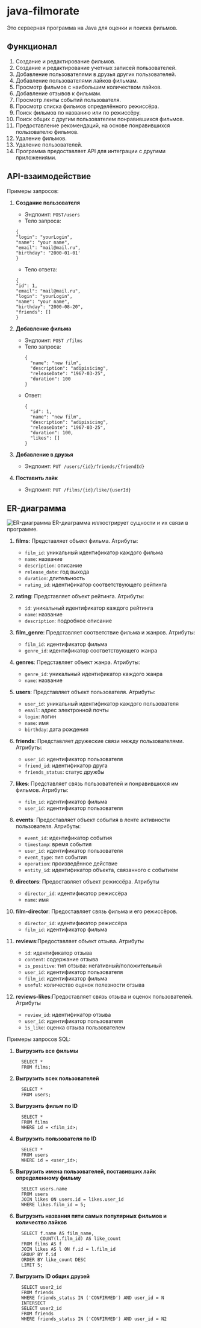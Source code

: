 # java-filmorate
Это серверная программа на Java для оценки и поиска фильмов.
##  Функционал
1. Создание и редактирование фильмов.
2. Создание и редактирование учетных записей пользователей.
3. Добавление пользователями в друзья других пользователей.
4. Добавление пользователями лайков фильмам.
5. Просмотр фильмов с наибольшим количеством лайков.
6. Добавление отзывов к фильмам.
7. Просмотр ленты событий пользователя.
8. Просмотр списка фильмов определённого режиссёра.
9. Поиск фильмов по названию или по режиссёру.
10. Поиск общих с другим пользователем понравившихся фильмов.
11. Предоставление рекомендаций, на основе понравившихся пользователю фильмов.
12. Удаление фильмов.
13. Удаление пользователей.
14. Программа предоставляет API для интеграции с другими приложениями.

## API-взаимодействие
Примеры запросов:

1. **Создание пользователя**
   - Эндпоинт: `POST/users`
   - Тело запроса:
   ```
   {
   "login": "yourLogin",
   "name": "your name",
   "email": "mail@mail.ru",
   "birthday": "2000-01-01'
   }
   ```
   - Тело ответа:
   ```
   {
   "id": 1,
   "email": "mail@mail.ru",
   "login": "yourLogin",
   "name": "your name",
   "birthday": "2000-08-20",
   "friends": []
   }
   ```
   
2. **Добавление фильма**
   - Эндпоинт: `POST /films`
   - Тело запроса:
     ```
     {
       "name": "new film",
       "description": "adipisicing",
       "releaseDate": "1967-03-25",
       "duration": 100
     }
     ```
   - Ответ:
     ```
     {
       "id": 1,
       "name": "new film",
       "description": "adipisicing",
       "releaseDate": "1967-03-25",
       "duration": 100,
       "likes": []
     }
     ```

3. **Добавление в друзья**
    - Эндпоинт: `PUT /users/{id}/friends/{friendId}`

4. **Поставить лайк**
    - Эндпоинт: `PUT /films/{id}/like/{userId}`


## ER-диаграмма

![ER-диаграмма](DateBaseDiagram.png)
ER-диаграмма иллюстрирует сущности и их связи в программе.


1. **films**: Представляет объект фильма. Атрибуты:
   - `film_id`: уникальный идентификатор каждого фильма
   - `name`: название
   - `description`: описание
   - `release_date`: год выхода
   - `duration`: длительность
   - `rating_id`: идентификатор соответствующего рейтинга

2. **rating**: Представляет объект рейтинга. Атрибуты:
   - `id`: уникальный идентификатор каждого рейтинга
   - `name`: название
   - `description`: подробное описание

3. **film_genre**: Представляет соответствие фильма и жанров. Атрибуты:
   - `film_id`: идентификатор фильма
   - `genre_id`: идентификатор соответствующего жанра

4. **genres**: Представляет объект жанра. Атрибуты:
   - `genre_id`: уникальный идентификатор каждого жанра
   - `name`: название

5. **users**: Представляет объект пользователя. Атрибуты:
    - `user_id`: уникальный идентификатор каждого пользователя
    - `email`: адрес электронной почты
    - `login`: логин
    - `name`: имя
    - `birthday`: дата рождения

6. **friends**: Представляет дружеские связи между пользователями. Атрибуты:
    - `user_id`: идентификатор пользователя
    - `friend_id`: идентификатор друга
    - `friends_status`: статус дружбы

7. **likes**: Представляет связь пользователей и понравившихся им фильмов. Атрибуты:
    - `film_id`: идентификатор фильма
    - `user_id`: идентификатор пользователя

8. **events**: Предоставляет объект события в ленте активности пользователя. Атрибуты:
    - `event_id`: идентификатор события
    - `timestamp`: время события
    - `user_id`: идентификатор пользователя
    - `event_type`: тип события
    - `operation`: произведённое действие
    - `entity_id`: идентификатор объекта, связанного с событием
   
9. **directors**: Предоставляет объект режиссёра. Атрибуты
    - `director_id`: идентификатор режиссёра
    - `name`: имя

10. **film-director**: Предоставляет связь фильма и его режиссёров.
    - `director_id`: идентификатор режиссёра
    - `film_id`: идентификатор фильма

11. **reviews**:Предоставляет объект отзыва. Атрибуты
    - `id`: идентификатор отзыва
    - `content`: содержание отзыва
    - `is_positive`: тип отзыва: негативный/положительный
    - `user_id`: идентификатор пользователя
    - `film_id`: идентификатор фильма
    - `useful`: количество оценок полезности отзыва

12. **reviews-likes**:Предоставляет связь отзыва и оценок пользователей. Атрибуты
    - `review_id`: идентификатор отзыва
    - `user_id`: идентификатор пользователя
    - `ìs_like`: оценка отзыва пользователем


Примеры запросов SQL:
1. **Выгрузить все фильмы**
     ```
       SELECT * 
       FROM films;
     ```
2. **Выгрузить всех пользователей**
     ```
       SELECT * 
       FROM users;
     ```
3. **Выгрузить фильм по ID**
     ```
       SELECT * 
       FROM films 
       WHERE id = <film_id>;
     ```
4. **Выгрузить пользователя по ID**
     ```
       SELECT * 
       FROM users 
       WHERE id = <user_id>;
     ```
   
5. **Выгрузить имена пользователей, поставивших лайк определенному фильму**
     ```
       SELECT users.name
       FROM users
       JOIN likes ON users.id = likes.user_id
       WHERE likes.film_id = 5;
     ```
6. **Выгрузить названия пяти самых популярных фильмов и количество лайков**
     ```
       SELECT f.name AS film_name, 
              COUNT(l.film_id) AS like_count
       FROM films AS f
       JOIN likes AS l ON f.id = l.film_id
       GROUP BY f.id
       ORDER BY like_count DESC
       LIMIT 5;
     ```
7. **Выгрузить ID общих друзей**
     ```
       SELECT user2_id  
       FROM friends  
       WHERE friends_status IN ('CONFIRMED') AND user_id = N  
       INTERSECT   
       SELECT user2_id  
       FROM friends  
       WHERE friends_status IN ('CONFIRMED') AND user_id = N2  
     ```

